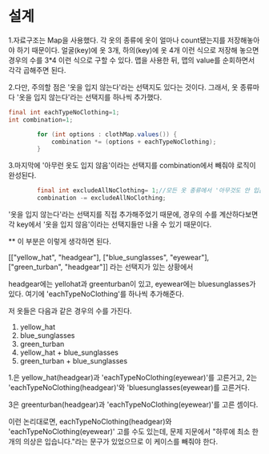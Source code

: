 설계
=============

1.자료구조는 Map을 사용했다. 각 옷의 종류에 옷이 얼마나 count됐는지를 저장해놓아야 하기 때문이다. 얼굴(key)에 옷 3개, 하의(key)에 옷 4개 이런 식으로 저장해 놓으면 경우의 수를 3*4 이런 식으로 구할 수 있다. 맵을 사용한 뒤, 맵의 value를 순회하면서 각각 곱해주면 된다.


2.다만, 주의할 점은 '옷을 입지 않는다'라는 선택지도 있다는 것이다. 그래서, 옷 종류마다 '옷을 입지 않는다'라는 선택지를 하나씩 추가했다.

```java
final int eachTypeNoClothing=1;
int combination=1;

        for (int options : clothMap.values()) {
            combination *= (options + eachTypeNoClothing);
        }
```

3.마지막에 '아무런 옷도 입지 않음'이라는 선택지를 combination에서 빼줘야 로직이 완성된다. 
```java
        final int excludeAllNoClothing= 1;//모든 옷 종류에서 '아무것도 안 입음'을 선택한 케이스를 빼준다.
        combination -= excludeAllNoClothing;
```

'옷을 입지 않는다'라는 선택지를 직접 추가해주었기 때문에, 경우의 수를 계산하다보면 각 key에서 '옷을 입지 않음'이라는 선택지들만 나올 수 있기 때문이다. 

** 이 부분은 이렇게 생각하면 된다. 

[["yellow_hat", "headgear"], ["blue_sunglasses", "eyewear"], ["green_turban", "headgear"]]
라는 선택지가 있는 상황에서 

headgear에는 yellohat과 greenturban이 있고, eyewear에는 bluesunglasses가 있다. 여기에 'eachTypeNoClothing'를 하나씩 추가해준다. 

저 옷들은 다음과 같은 경우의 수를 가진다. 

1. yellow_hat
2. blue_sunglasses
3. green_turban
4. yellow_hat + blue_sunglasses
5. green_turban + blue_sunglasses

1.은 yellow_hat(headgear)과 'eachTypeNoClothing(eyewear)'를 고른거고, 2는 'eachTypeNoClothing(headgear)'와 'bluesunglasses(eyewear)를 고른거다. 

3은 greenturban(headgear)과 'eachTypeNoClothing(eyewear)'를 고른 셈이다.

이런 논리대로면, eachTypeNoClothing(headgear)와 'eachTypeNoClothing(eyewear)' 고를 수도 있는데, 문제 지문에서 "하루에 최소 한 개의 의상은 입습니다."라는 문구가 있었으므로 이 케이스를 빼줘야 한다.
